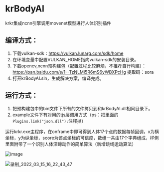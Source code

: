 # krBodyAI
krkr集成ncnn引擎调用movenet模型进行人体识别插件

## 编译方式：

1. 下载vulkan-sdk：https://vulkan.lunarg.com/sdk/home
2. 在环境变量中配置VULKAN_HOME指向vulkan-sdk的安装目录。
3. 下载opencv,ncnn预构建包（配置过程比较麻烦，不推荐自行构建）：https://pan.baidu.com/s/1--TzNLMi5R6mS6yWBXPcHg  提取码：sora
4. 打开krBodyAI.sln，生成解决方案，编译完成。

## 运行方式：

1. 把预构建包中的bin文件下所有的文件拷贝到和krBodyAI.dll相同目录下。
2. example文件下有对用的tjs层调用方式（ps：把里面的`Plugins.link("json.dll");`注释掉）

运行krkr.exe主程序，在onframe中即可得到人体17个点的数据每帧回调，x为横坐标，y为纵坐标，score为该点坐标的可信度，数组一共由17个字典组成，样例里面附带了一个识别人体深蹲动作的简单算法（新增跳绳运动算法）

![image](https://user-images.githubusercontent.com/22819281/158337058-ddf29ec8-8b30-4e03-b350-76fd17a3e90f.png)

![录制_2022_03_15_16_22_43_47](https://user-images.githubusercontent.com/22819281/158336670-9a684a75-49ed-477c-9ef2-eb942426b933.gif)
